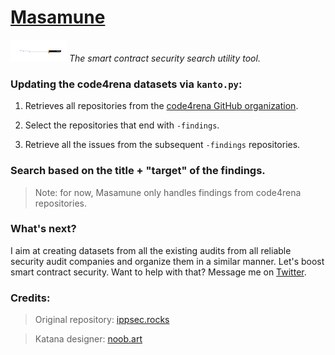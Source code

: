 # [Masamune](https://en.wikipedia.org/wiki/Masamune)

![](katana.png) *The smart contract security search utility tool.*

### Updating the code4rena datasets via `kanto.py`:

1. Retrieves all repositories from the [code4rena GitHub organization](https://github.com/orgs/code-423n4).

2. Select the repositories that end with `-findings`.

3. Retrieve all the issues from the subsequent `-findings` repositories.

### Search based on the title + "target" of the findings.

> Note: for now, Masamune only handles findings from code4rena repositories.

### What's next?

I aim at creating datasets from all the existing audits from all reliable security audit companies and organize them in a similar manner. Let's boost smart contract security. Want to help with that? Message me on [Twitter](https://twitter.com/VladToie).

### Credits:

> Original repository: [ippsec.rocks](https://github.com/IppSec/ippsec.github.io/)

> Katana designer: [noob.art](https://noobart.work/)